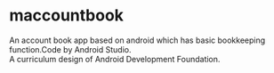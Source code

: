 # maccountbook
An account book app based on android which has basic bookkeeping function.Code by Android Studio.  
A curriculum design of Android Development Foundation.  
